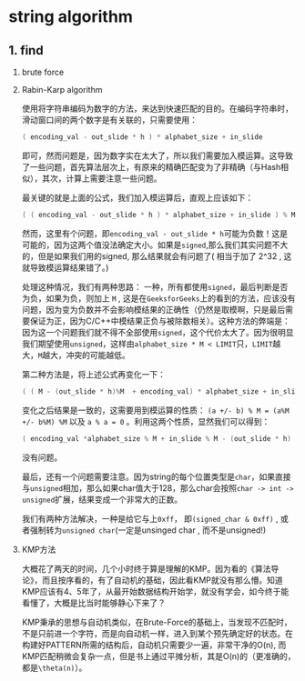 # string algorithm

## 1. find

1. brute force 

2. Rabin-Karp algorithm

    使用将字符串编码为数字的方法，来达到快速匹配的目的。在编码字符串时，滑动窗口间的两个数字是有关联的，只需要使用：

    ```C++
    ( encoding_val - out_slide * h ) * alphabet_size + in_slide
    ```

    即可，然而问题是，因为数字实在太大了，所以我们需要加入模运算。这导致了一些问题，首先算法层次上，有原来的精确匹配变为了非精确（与Hash相似），其次，计算上需要注意一些问题。

    最关键的就是上面的公式，我们加入模运算后，直观上应该如下：

    ```C++
    ( ( encoding_val - out_slide * h ) * alphabet_size + in_slide ) % M
    ```

    然而，这里有个问题，即`encoding_val - out_slide * h`可能为负数！这是可能的，因为这两个值没法确定大小。如果是`signed`,那么我们其实问题不大的，但是如果我们用的signed, 那么结果就会有问题了( 相当于加了 2^32 , 这就导致模运算结果错了。)

    处理这种情况，我们有两种思路： 一种，所有都使用`signed`，最后判断是否为负，如果为负，则加上 `M` , 这是在`GeeksforGeeks`上的看到的方法，应该没有问题，因为变为负数并不会影响模结果的正确性（仍然是取模啊，只是最后需要保证为正，因为C/C++中模结果正负与被除数相关）。这种方法的弊端是：因为这一个问题我们就不得不全部使用`signed`，这个代价太大了。因为很明显我们期望使用`unsigned`，这样由`alphabet_size * M < LIMIT`只，`LIMIT`越大，`M`越大，冲突的可能越低。

    第二种方法是，将上述公式再变化一下：

    ```C++
    ( ( M - (out_slide * h)%M  + encoding_val) * alphabet_size + in_slide ) % M
    ```
    
    变化之后结果是一致的，这需要用到模运算的性质： `(a +/- b) % M = (a%M +/- b%M) %M` 以及 `a % a = 0` 。利用这两个性质，显然我们可以得到：

    ```C++
    ( encoding_val *alphabet_size % M + in_slide % M - (out_slide * h) * alphabet_size % M ) % M 
    ```

    没有问题。

    最后，还有一个问题需要注意。因为string的每个位置类型是`char`，如果直接与`unsigned`相加，那么如果char值大于128，那么char会按照`char -> int -> unsigned`扩展，结果变成一个非常大的正数。

    我们有两种方法解决，一种是给它与上`0xff`， 即`(signed_char & 0xff)` , 或者强制转为`unsigned char`(一定是unsinged char , 而不是unsigned!)

3. KMP方法

    大概花了两天的时间，几个小时终于算是理解的KMP。因为看的《算法导论》，而且按序看的，有了自动机的基础，因此看KMP就没有那么懵。知道KMP应该有4、5年了，从最开始数据结构开始学，就没有学会，如今终于能看懂了，大概是比当时能够静心下来了？

    KMP秉承的思想与自动机类似，在Brute-Force的基础上，当发现不匹配时，不是只前进一个字符，而是向自动机一样，进入到某个预先确定好的状态。在构建好PATTERN所需的结构后，自动机只需要少一遍，非常干净的O(n), 而KMP匹配稍微会复杂一点，但是书上通过平摊分析，其是O(n)的（更准确的，都是`\theta(n)`）。


